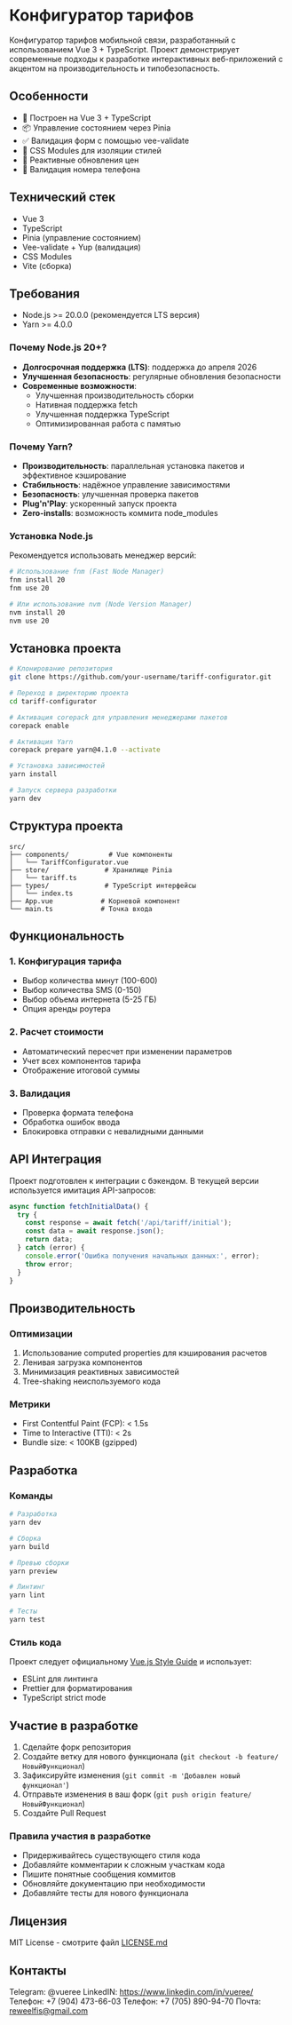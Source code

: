 # Конфигуратор тарифов

Конфигуратор тарифов мобильной связи, разработанный с использованием Vue 3 + TypeScript. Проект демонстрирует современные подходы к разработке интерактивных веб-приложений с акцентом на производительность и типобезопасность.

## Особенности

- 🚀 Построен на Vue 3 + TypeScript
- 📦 Управление состоянием через Pinia
- ✅ Валидация форм с помощью vee-validate
- 🎨 CSS Modules для изоляции стилей
- 🔄 Реактивные обновления цен
- 📱 Валидация номера телефона

## Технический стек

- Vue 3
- TypeScript
- Pinia (управление состоянием)
- Vee-validate + Yup (валидация)
- CSS Modules
- Vite (сборка)

## Требования

- Node.js >= 20.0.0 (рекомендуется LTS версия)
- Yarn >= 4.0.0

### Почему Node.js 20+?

- **Долгосрочная поддержка (LTS)**: поддержка до апреля 2026
- **Улучшенная безопасность**: регулярные обновления безопасности
- **Современные возможности**:
  - Улучшенная производительность сборки
  - Нативная поддержка fetch
  - Улучшенная поддержка TypeScript
  - Оптимизированная работа с памятью

### Почему Yarn?

- **Производительность**: параллельная установка пакетов и эффективное кэширование
- **Стабильность**: надёжное управление зависимостями
- **Безопасность**: улучшенная проверка пакетов
- **Plug'n'Play**: ускоренный запуск проекта
- **Zero-installs**: возможность коммита node_modules

### Установка Node.js

Рекомендуется использовать менеджер версий:

```bash
# Использование fnm (Fast Node Manager)
fnm install 20
fnm use 20

# Или использование nvm (Node Version Manager)
nvm install 20
nvm use 20
```

## Установка проекта

```bash
# Клонирование репозитория
git clone https://github.com/your-username/tariff-configurator.git

# Переход в директорию проекта
cd tariff-configurator

# Активация corepack для управления менеджерами пакетов
corepack enable

# Активация Yarn
corepack prepare yarn@4.1.0 --activate

# Установка зависимостей
yarn install

# Запуск сервера разработки
yarn dev
```

## Структура проекта

```
src/
├── components/          # Vue компоненты
│   └── TariffConfigurator.vue
├── store/              # Хранилище Pinia
│   └── tariff.ts
├── types/              # TypeScript интерфейсы
│   └── index.ts
├── App.vue            # Корневой компонент
└── main.ts            # Точка входа
```

## Функциональность

### 1. Конфигурация тарифа
- Выбор количества минут (100-600)
- Выбор количества SMS (0-150)
- Выбор объема интернета (5-25 ГБ)
- Опция аренды роутера

### 2. Расчет стоимости
- Автоматический пересчет при изменении параметров
- Учет всех компонентов тарифа
- Отображение итоговой суммы

### 3. Валидация
- Проверка формата телефона
- Обработка ошибок ввода
- Блокировка отправки с невалидными данными

## API Интеграция

Проект подготовлен к интеграции с бэкендом. В текущей версии используется имитация API-запросов:

```typescript
async function fetchInitialData() {
  try {
    const response = await fetch('/api/tariff/initial');
    const data = await response.json();
    return data;
  } catch (error) {
    console.error('Ошибка получения начальных данных:', error);
    throw error;
  }
}
```

## Производительность

### Оптимизации
1. Использование computed properties для кэширования расчетов
2. Ленивая загрузка компонентов
3. Минимизация реактивных зависимостей
4. Tree-shaking неиспользуемого кода

### Метрики
- First Contentful Paint (FCP): < 1.5s
- Time to Interactive (TTI): < 2s
- Bundle size: < 100KB (gzipped)

## Разработка

### Команды

```bash
# Разработка
yarn dev

# Сборка
yarn build

# Превью сборки
yarn preview

# Линтинг
yarn lint

# Тесты
yarn test
```

### Стиль кода

Проект следует официальному [Vue.js Style Guide](https://vuejs.org/style-guide/) и использует:
- ESLint для линтинга
- Prettier для форматирования
- TypeScript strict mode

## Участие в разработке

1. Сделайте форк репозитория
2. Создайте ветку для нового функционала (`git checkout -b feature/НовыйФункционал`)
3. Зафиксируйте изменения (`git commit -m 'Добавлен новый функционал'`)
4. Отправьте изменения в ваш форк (`git push origin feature/НовыйФункционал`)
5. Создайте Pull Request

### Правила участия в разработке

- Придерживайтесь существующего стиля кода
- Добавляйте комментарии к сложным участкам кода
- Пишите понятные сообщения коммитов
- Обновляйте документацию при необходимости
- Добавляйте тесты для нового функционала

## Лицензия

MIT License - смотрите файл [LICENSE.md](LICENSE.md)

## Контакты

Telegram: @vueree
LinkedIN: https://www.linkedin.com/in/vueree/
Телефон: +7 (904) 473-66-03
Телефон: +7 (705) 890-94-70
Почта: reweelfis@gmail.com
